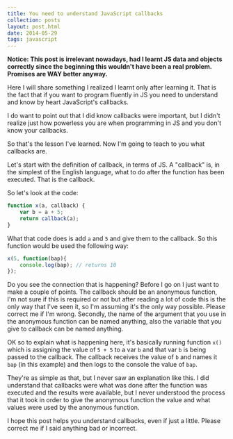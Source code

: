 ```yaml
---
title: You need to understand JavaScript callbacks
collection: posts
layout: post.html
date: 2014-05-29
tags: javascript
---
```


**Notice: This post is irrelevant nowadays, had I learnt JS data and objects
correctly since the beginning this wouldn't have been a real problem.  Promises
are WAY better anyway.**

Here I will share something I realized I learnt only after learning it.  That is
the fact that if you want to program fluently in JS you need to understand and
know by heart JavaScript's callbacks.

I do want to point out that I did know callbacks were important, but I didn't
realize just how powerless you are when programming in JS and you don't know
your callbacks.

So that's the lesson I've learned.  Now I'm going to teach to you what callbacks
are.

Let's start with the definition of callback, in terms of JS. A "callback" is, in
the simplest of the English language, what to do after the function has been
executed. That is the callback.

So let's look at the code:

``` javascript
function x(a, callback) {
	var b = a + 5;
	return callback(a);
}
```

What that code does is add `a` and `5` and give them to the callback.  So this
function would be used the following way:

``` javascript
x(5, function(bap){
	console.log(bap); // returns 10
});
```

Do you see the connection that is happening?  Before I go on I just want to make
a couple of points.  The callback should be an anonymous function, I'm not sure
if this is required or not but after reading a lot of code this is the only way
that I've seen it, so I'm assuming it's the only way possible.  Please correct
me if I'm wrong.  Secondly, the name of the argument that you use in the
anonymous function can be named anything, also the variable that you give to
callback can be named anything.

OK so to explain what is happening here, it's basically running function `x()`
which is assigning the value of `5 + 5` to a var `b` and that var `b` is being
passed to the callback.  The callback receives the value of `b` and names it
`bap` (in this example) and then logs to the console the value of `bap`.

They're as simple as that, but I never saw an explanation like this.  I did
understand that callbacks were what was done after the function was executed and
the results were available, but I never understood the process that it took in
order to give the anonymous function the value and what values were used by the
anonymous function.

I hope this post helps you understand callbacks, even if just a little.  Please
correct me if I said anything bad or incorrect.
